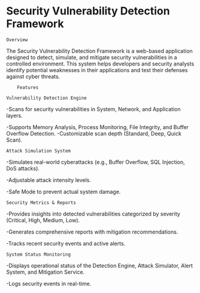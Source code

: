 #  Security Vulnerability Detection Framework
    Overview

The Security Vulnerability Detection Framework is a web-based application designed to detect, simulate, and mitigate security vulnerabilities in a controlled environment. This system helps developers and security analysts identify potential weaknesses in their applications and test their defenses against cyber threats.

        Features

    Vulnerability Detection Engine

-Scans for security vulnerabilities in System, Network, and Application layers.

-Supports Memory Analysis, Process Monitoring, File Integrity, and Buffer Overflow Detection.
-Customizable scan depth (Standard, Deep, Quick Scan).

    Attack Simulation System
-Simulates real-world cyberattacks (e.g., Buffer Overflow, SQL Injection, DoS attacks).

-Adjustable attack intensity levels.

-Safe Mode to prevent actual system damage.

    Security Metrics & Reports
-Provides insights into detected vulnerabilities categorized by severity (Critical, High, Medium, Low).

-Generates comprehensive reports with mitigation recommendations.

-Tracks recent security events and active alerts.

    System Status Monitoring
-Displays operational status of the Detection Engine, Attack Simulator, Alert System, and Mitigation Service.

-Logs security events in real-time.

